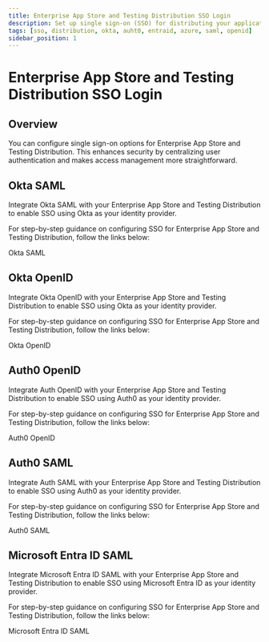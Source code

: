 ```yaml
---
title: Enterprise App Store and Testing Distribution SSO Login
description: Set up single sign-on (SSO) for distributing your applications, enhancing security and simplifying the login process.
tags: [sso, distribution, okta, auht0, entraid, azure, saml, openid]
sidebar_position: 1
---
```


# Enterprise App Store and Testing Distribution SSO Login

## Overview

You can configure single sign-on options for Enterprise App Store and Testing Distribution. This enhances security by centralizing user authentication and makes access management more straightforward.

## Okta SAML

Integrate Okta SAML with your Enterprise App Store and Testing Distribution to enable SSO using Okta as your identity provider.

For step-by-step guidance on configuring SSO for Enterprise App Store and Testing Distribution, follow the links below:

<ContentRef url="/account/my-organization/integrations/authentications/integration-sso/okta-saml"> Okta SAML </ContentRef>

## Okta OpenID

Integrate Okta OpenID with your Enterprise App Store and Testing Distribution to enable SSO using Okta as your identity provider.

For step-by-step guidance on configuring SSO for Enterprise App Store and Testing Distribution, follow the links below:

<ContentRef url="/account/my-organization/integrations/authentications/integration-sso/okta-openid"> Okta OpenID </ContentRef>

## Auth0 OpenID

Integrate Auth OpenID with your Enterprise App Store and Testing Distribution to enable SSO using Auth0 as your identity provider.

For step-by-step guidance on configuring SSO for Enterprise App Store and Testing Distribution, follow the links below:

<ContentRef url="/account/my-organization/integrations/authentications/integration-sso/auth0-openid"> Auth0 OpenID </ContentRef>

## Auth0 SAML

Integrate Auth SAML with your Enterprise App Store and Testing Distribution to enable SSO using Auth0 as your identity provider.

For step-by-step guidance on configuring SSO for Enterprise App Store and Testing Distribution, follow the links below:

<ContentRef url="/account/my-organization/integrations/authentications/integration-sso/auth0-saml"> Auth0 SAML </ContentRef>

## Microsoft Entra ID SAML

Integrate Microsoft Entra ID SAML with your Enterprise App Store and Testing Distribution to enable SSO using Microsoft Entra ID as your identity provider.

For step-by-step guidance on configuring SSO for Enterprise App Store and Testing Distribution, follow the links below:

<ContentRef url="/account/my-organization/integrations/authentications/integration-sso/azure-saml"> Microsoft Entra ID SAML </ContentRef>
